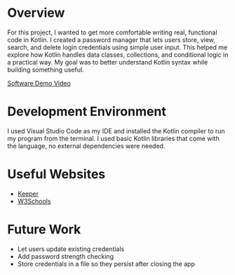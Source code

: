 # Overview

For this project, I wanted to get more comfortable writing real, functional code in Kotlin. I created a password manager that lets users store, view, search, and delete login credentials using simple user input. This helped me explore how Kotlin handles data classes, collections, and conditional logic in a practical way. My goal was to better understand Kotlin syntax while building something useful.

[Software Demo Video](https://youtu.be/Dynyj8P3gbk)

# Development Environment

I used Visual Studio Code as my IDE and installed the Kotlin compiler to run my program from the terminal. I used basic Kotlin libraries that come with the language, no external dependencies were needed.

# Useful Websites

- [Keeper](https://docs.keeper.io/en/keeperpam/secrets-manager/developer-sdk-library/java-sdk)
- [W3Schools](https://www.w3schools.com/KOTLIN/index.php)

# Future Work


- Let users update existing credentials
- Add password strength checking
- Store credentials in a file so they persist after closing the app